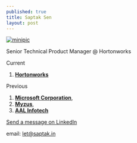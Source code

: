 ```yaml
---
published: true
title: Saptak Sen
layout: post
---
```

[![minipic](https://scontent-b-sea.xx.fbcdn.net/hphotos-xap1/t31.0-8/10914923_10152607091624249_7413078667121636289_o.jpg)](http://linkedin.com/in/saptak)

Senior Technical Product Manager @ Hortonworks

Current

  1. **[Hortonworks](https://www.linkedin.com/company/2269733?trk=prof-0-ovw-curr_pos)**

Previous

  1. **[Microsoft Corporation](https://www.linkedin.com/company/1035?trk=prof-0-ovw-prev_pos)**, 
  2. **[Myzus](https://www.linkedin.com/company/75866?trk=prof-0-ovw-prev_pos)**, 
  3. **[AAL Infotech](https://www.linkedin.com/company/34510?trk=prof-0-ovw-prev_pos)**

[Send a message on LinkedIn](https://www.linkedin.com/msgToConns?displayCreate=&connId=6991694&goback=&trk=prof-0-sb-message-button)

email: [let@saptak.in](mailto:let@saptak.in)
